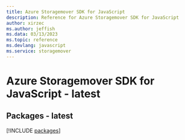 ```yaml
---
title: Azure Storagemover SDK for JavaScript
description: Reference for Azure Storagemover SDK for JavaScript
author: xirzec
ms.author: jeffish
ms.data: 03/13/2023
ms.topic: reference
ms.devlang: javascript
ms.service: storagemover
---
```

# Azure Storagemover SDK for JavaScript - latest
## Packages - latest
[!INCLUDE [packages](storagemover-index.md)]